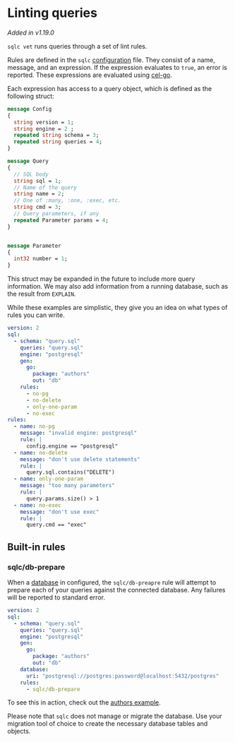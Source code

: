 # Linting queries

*Added in v1.19.0*

`sqlc vet` runs queries through a set of lint rules.

Rules are defined in the `sqlc` [configuration](../reference/config) file. They consist
of a name, message, and an expression. If the expression evaluates to `true`, an
error is reported. These expressions are evaluated using
[cel-go](https://github.com/google/cel-go).

Each expression has access to a query object, which is defined as the following
struct:

```proto
message Config
{
  string version = 1;
  string engine = 2 ;
  repeated string schema = 3;
  repeated string queries = 4;
}

message Query
{
  // SQL body
  string sql = 1;
  // Name of the query
  string name = 2; 
  // One of :many, :one, :exec, etc.
  string cmd = 3;
  // Query parameters, if any
  repeated Parameter params = 4;
}


message Parameter
{
  int32 number = 1;
}
```

This struct may be expanded in the future to include more query information.
We may also add information from a running database, such as the result from
`EXPLAIN`.

While these examples are simplistic, they give you an idea on what types of
rules you can write.

```yaml
version: 2
sql:
  - schema: "query.sql"
    queries: "query.sql"
    engine: "postgresql"
    gen:
      go:
        package: "authors"
        out: "db"
    rules:
      - no-pg
      - no-delete
      - only-one-param
      - no-exec
rules:
  - name: no-pg
    message: "invalid engine: postgresql"
    rule: |
      config.engine == "postgresql"
  - name: no-delete
    message: "don't use delete statements"
    rule: |
      query.sql.contains("DELETE")
  - name: only-one-param
    message: "too many parameters"
    rule: |
      query.params.size() > 1
  - name: no-exec
    message: "don't use exec"
    rule: |
      query.cmd == "exec"
```

## Built-in rules

### sqlc/db-prepare

When a [database](../reference/config.html#database) in configured, the `sqlc/db-preapre`
rule will attempt to prepare each of your queries against the connected
database. Any failures will be reported to standard error.

```yaml
version: 2
sql:
  - schema: "query.sql"
    queries: "query.sql"
    engine: "postgresql"
    gen:
      go:
        package: "authors"
        out: "db"
    database:
      uri: "postgresql://postgres:password@localhost:5432/postgres"
    rules:
      - sqlc/db-prepare
```

To see this in action, check out the [authors
example](https://github.com/kyleconroy/sqlc/blob/main/examples/authors/sqlc.yaml).

Please note that `sqlc` does not manage or migrate the database. Use your
migration tool of choice to create the necessary database tables and objects.